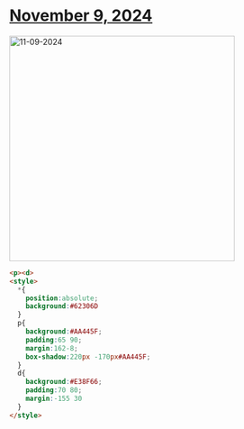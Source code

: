 # [November 9, 2024](https://cssbattle.dev/play/XoIJKqrbMPRkdBbK9NaT)

<img src="https://firebasestorage.googleapis.com/v0/b/cssbattleapp.appspot.com/o/user%2Fe6YbeBahWNPT7VpE2rE2p85byxa2%2Ftargets%2Ftarget_QRH8M3P@2x.png?alt=media" width="400" alt="11-09-2024" />

```html
<p><d>
<style>
  *{
    position:absolute;
    background:#62306D
  }
  p{
    background:#AA445F;
    padding:65 90;
    margin:162-8;
    box-shadow:220px -170px#AA445F;
  }
  d{
    background:#E38F66;
    padding:70 80;
    margin:-155 30
  }
</style>
```
